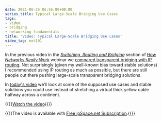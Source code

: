 ```yaml
---
date: 2021-06-25 06:56:00+00:00
series_title: Typical Large-Scale Bridging Use Cases
tags:
- video
- bridging
- networking fundamentals
title: 'Video: Typical Large-Scale Bridging Use Cases'
video_tag: net101
---
```

In the previous video in the _[Switching, Routing and Bridging](https://my.ipspace.net/bin/list?id=Net101#SWITCH)_ section of _[How Networks Really Work](https://www.ipspace.net/Net101)_ webinar we [compared transparent bridging with IP routing](https://blog.ipspace.net/2021/06/video-routing-bridging.html). Not surprisingly (given my well-known bias toward stable solutions) I recommended using IP routing as much as possible, but there are still people out there pushing large-scale transparent bridging solutions. 

In [today's video](https://my.ipspace.net/bin/get/Net101/BR3%20-%20Typical%20Large-Scale%20Bridging%20Use%20Cases.mp4?doccode=Net101) we'll look at some of the supposed use cases and stable solutions you could use instead of stretching a virtual thick yellow cable halfway across a continent.

{{<jump>}}[Watch the video](https://my.ipspace.net/bin/get/Net101/BR3%20-%20Typical%20Large-Scale%20Bridging%20Use%20Cases.mp4?doccode=Net101){{</jump>}}

{{<note free>}}The video is available with [Free ipSpace.net Subscription](https://www.ipspace.net/Subscription/Free).{{</note>}}
